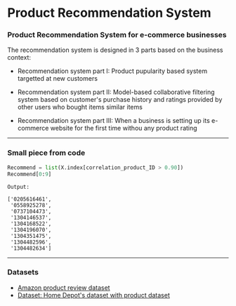 # Product Recommendation System

### Product Recommendation System for e-commerce businesses

The recommendation system is designed in 3 parts based on the business context:

- Recommendation system part I: Product pupularity based system targetted at new customers

- Recommendation system part II: Model-based collaborative filtering system based on customer's purchase history and ratings provided by other users who bought items similar items

- Recommendation system part III: When a business is setting up its e-commerce website for the first time withou any product rating
___
### Small piece from code

```python
Recommend = list(X.index[correlation_product_ID > 0.90])
Recommend[0:9]
```
```
Output: 

['0205616461',
 '0558925278',
 '0737104473',
 '1304146537',
 '1304168522',
 '1304196070',
 '1304351475',
 '1304482596',
 '1304482634']
```
___
### Datasets
- [Amazon product review dataset](https://www.kaggle.com/skillsmuggler/amazon-ratings)
- [Dataset: Home Depot's dataset with product dataset](https://www.kaggle.com/c/home-depot-product-search-relevance/data?select=product_descriptions.csv.zip)

